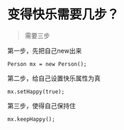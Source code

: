 # 变得快乐需要几步？
> 需要三步

第一步，先把自己new出来

```
Person mx = new Person();
```

第二步，给自己设置快乐属性为真

```
mx.setHappy(true);
```

第三步，使得自己保持住

```
mx.keepHappy();
```

